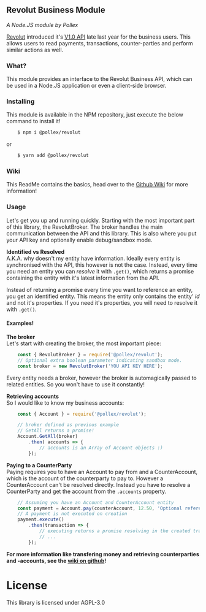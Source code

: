 Revolut Business Module
---
*A Node.JS module by Pollex*

[Revolut](https://www.revolut.com/) introduced it's
[V1.0 API](https://revolutdev.github.io/business-api) late last year for
the business users. This allows users to read payments, transactions, counter-parties
and perform similar actions as well.

### What?
This module provides an interface to the Revolut Business API, which can be used
in a Node.JS application or even a client-side browser.

### Installing
This module is available in the NPM repository, just execute the below command
to install it!

```sh
    $ npm i @pollex/revolut
```
or
```sh
    $ yarn add @pollex/revolut
```

### Wiki
This ReadMe contains the basics, head over to the [Github Wiki](https://github.com/PollexProjects/RevolutAPI/wiki) for more information!

### Usage
Let's get you up and running quickly. Starting with the most important part of this library, the RevolutBroker. The broker handles the main communication between the API and this library. This is also where you put your API key and optionally enable debug/sandbox mode.

**Identified vs Resolved**  
A.K.A. why doesn't my entity have information. Ideally every entity is synchronised with the API, this however is not the case. Instead, every time you need an entity you can *resolve* it with `.get()`, which returns a promise containing the entity with it's latest information from the API.

Instead of returning a promise every time you want to reference an entity, you get an identified entity. This means the entity only contains the entity' *id* and not it's properties. If you need it's properties, you will need to resolve it with `.get()`.

#### Examples!
**The broker**  
Let's start with creating the broker, the most important piece:
```js
    const { RevolutBroker } = require('@pollex/revolut');
    // Optional extra boolean parameter indicating sandbox mode.
    const broker = new RevolutBroker('YOU API KEY HERE');
```

Every entity needs a broker, however the broker is automagically passed to related entities. So you won't have to use it constantly!

**Retrieving accounts**  
So I would like to know my business accounts:
```js
    const { Account } = require('@pollex/revolut');

    // broker defined as previous example
    // GetAll returns a promise!
    Account.GetAll(broker)
        .then( accounts => {
            // accounts is an Array of Account objects :)
        });
```

**Paying to a CounterParty**  
Paying requires you to have an Account to pay from and a CounterAccount, which is the account of the counterparty to pay to. However a CounterAccount can't be resolved directly. Instead you have to resolve a CounterParty and get the account from the `.accounts` property.

```js
    // Assuming you have an Account and CounterAccount entity
    const payment = Account.pay(counterAccount, 12.50, 'Optional reference text');
    // A payment is not executed on creation
    payment.execute()
        .then(transaction => {
            // executing returns a promise resolving in the created transaction
            // ...
        });
```

**For more information like transfering money and retrieving counterparties and -accounts, see the [wiki on github](https://github.com/PollexProjects/RevolutAPI/wiki)!**

# License
This library is licensed under AGPL-3.0
